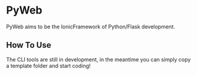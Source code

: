 # PyWeb
PyWeb aims to be the IonicFramework of Python/Flask development.



## How To Use

The CLI tools are still in development, in the meantime you can simply copy a template folder and start coding!